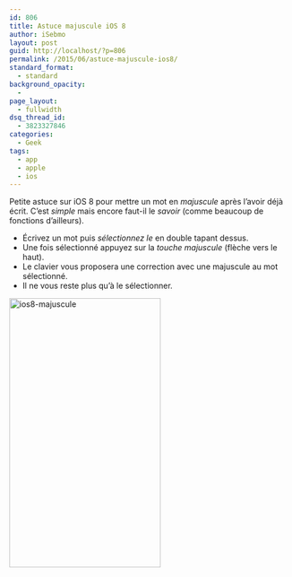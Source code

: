 ```yaml
---
id: 806
title: Astuce majuscule iOS 8
author: iSebmo
layout: post
guid: http://localhost/?p=806
permalink: /2015/06/astuce-majuscule-ios8/
standard_format:
  - standard
background_opacity:
  - 
page_layout:
  - fullwidth
dsq_thread_id:
  - 3823327846
categories:
  - Geek
tags:
  - app
  - apple
  - ios
---
```

Petite astuce sur iOS 8 pour mettre un mot en *majuscule* après l’avoir déjà écrit. C’est *simple* mais encore faut-il le *savoir* (comme beaucoup de fonctions d’ailleurs).

  * Écrivez un mot puis *sélectionnez le* en double tapant dessus.
  * Une fois sélectionné appuyez sur la *touche majuscule* (flèche vers le haut).
  * Le clavier vous proposera une correction avec une majuscule au mot sélectionné.
  * Il ne vous reste plus qu’à le sélectionner.

[<img class="aligncenter size-full wp-image-820" src="http://localhost/wp-content/uploads/2015/06/ios8-majuscule1.gif" alt="ios8-majuscule" width="270" height="480" />][1]

 [1]: http://localhost/wp-content/uploads/2015/06/ios8-majuscule1.gif